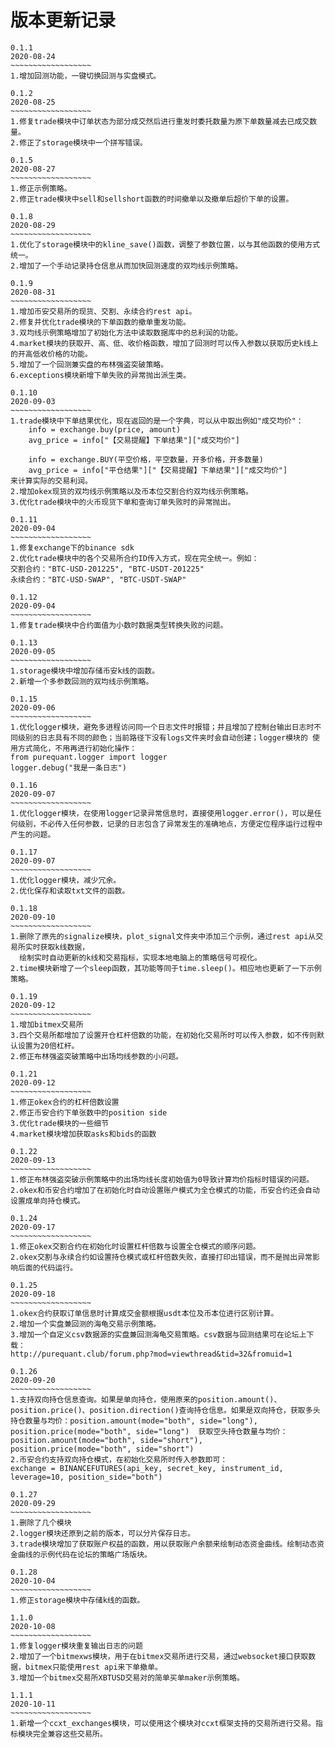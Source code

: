 # 版本更新记录

```
0.1.1
2020-08-24
~~~~~~~~~~~~~~~~~~
1.增加回测功能，一键切换回测与实盘模式。
```

```
0.1.2
2020-08-25
~~~~~~~~~~~~~~~~~~
1.修复trade模块中订单状态为部分成交然后进行重发时委托数量为原下单数量减去已成交数量。
2.修正了storage模块中一个拼写错误。
```

```
0.1.5
2020-08-27
~~~~~~~~~~~~~~~~~~
1.修正示例策略。
2.修正trade模块中sell和sellshort函数的时间撤单以及撤单后超价下单的设置。
```

```
0.1.8
2020-08-29
~~~~~~~~~~~~~~~~~~
1.优化了storage模块中的kline_save()函数，调整了参数位置，以与其他函数的使用方式统一。
2.增加了一个手动记录持仓信息从而加快回测速度的双均线示例策略。
```

```
0.1.9
2020-08-31
~~~~~~~~~~~~~~~~~~
1.增加币安交易所的现货、交割、永续合约rest api。
2.修复并优化trade模块的下单函数的撤单重发功能。
3.双均线示例策略增加了初始化方法中读取数据库中的总利润的功能。
4.market模块的获取开、高、低、收价格函数，增加了回测时可以传入参数以获取历史k线上的开高低收价格的功能。
5.增加了一个回测兼实盘的布林强盗突破策略。
6.exceptions模块新增下单失败的异常抛出派生类。
```

```
0.1.10
2020-09-03
~~~~~~~~~~~~~~~~~~
1.trade模块中下单结果优化，现在返回的是一个字典，可以从中取出例如"成交均价"：
	info = exchange.buy(price, amount)
	avg_price = info["【交易提醒】下单结果"]["成交均价"]
	
	info = exchange.BUY(平空价格，平空数量，开多价格，开多数量)
	avg_price = info["平仓结果"]["【交易提醒】下单结果"]["成交均价"]
来计算实际的交易利润。
2.增加okex现货的双均线示例策略以及币本位交割合约双均线示例策略。
3.优化trade模块中的火币现货下单和查询订单失败时的异常抛出。
```

```
0.1.11
2020-09-04
~~~~~~~~~~~~~~~~~~
1.修复exchange下的binance sdk
2.优化trade模块中的各个交易所合约ID传入方式，现在完全统一。例如：
交割合约："BTC-USD-201225", "BTC-USDT-201225"
永续合约："BTC-USD-SWAP", "BTC-USDT-SWAP"
```

```
0.1.12
2020-09-04
~~~~~~~~~~~~~~~~~~
1.修复trade模块中合约面值为小数时数据类型转换失败的问题。
```

```
0.1.13
2020-09-05
~~~~~~~~~~~~~~~~~~
1.storage模块中增加存储币安k线的函数。
2.新增一个多参数回测的双均线示例策略。
```

```
0.1.15
2020-09-06
~~~~~~~~~~~~~~~~~~
1.优化logger模块，避免多进程访问同一个日志文件时报错；并且增加了控制台输出日志时不同级别的日志具有不同的颜色；当前路径下没有logs文件夹时会自动创建；logger模块的 使用方式简化，不用再进行初始化操作：
from purequant.logger import logger
logger.debug("我是一条日志")
```

```
0.1.16
2020-09-07
~~~~~~~~~~~~~~~~~~
1.优化logger模块，在使用logger记录异常信息时，直接使用logger.error()，可以是任何级别，不必传入任何参数，记录的日志包含了异常发生的准确地点，方便定位程序运行过程中产生的问题。
```

```
0.1.17
2020-09-07
~~~~~~~~~~~~~~~~~~
1.优化logger模块，减少冗余。
2.优化保存和读取txt文件的函数。
```

```
0.1.18
2020-09-10
~~~~~~~~~~~~~~~~~~
1.删除了原先的signalize模块，plot_signal文件夹中添加三个示例，通过rest api从交易所实时获取k线数据，
  绘制实时自动更新的k线和交易指标，实现本地电脑上的策略信号可视化。
2.time模块新增了一个sleep函数，其功能等同于time.sleep()。相应地也更新了一下示例策略。
```

```
0.1.19
2020-09-12
~~~~~~~~~~~~~~~~~~
1.增加bitmex交易所
3.四个交易所都增加了设置开仓杠杆倍数的功能，在初始化交易所时可以传入参数，如不传则默认设置为20倍杠杆。
2.修正布林强盗突破策略中出场均线参数的小问题。
```

```
0.1.21
2020-09-12
~~~~~~~~~~~~~~~~~~
1.修正okex合约的杠杆倍数设置
2.修正币安合约下单张数中的position side
3.优化trade模块的一些细节
4.market模块增加获取asks和bids的函数
```

```
0.1.22
2020-09-13
~~~~~~~~~~~~~~~~~~
1.修正布林强盗突破示例策略中的出场均线长度初始值为0导致计算均价指标时错误的问题。
2.okex和币安合约增加了在初始化时自动设置账户模式为全仓模式的功能，币安合约还会自动设置成单向持仓模式。
```

```
0.1.24
2020-09-17
~~~~~~~~~~~~~~~~~~
1.修正okex交割合约在初始化时设置杠杆倍数与设置全仓模式的顺序问题。
2.okex交割与永续合约如设置持仓模式或杠杆倍数失败，直接打印出错误，而不是抛出异常影响后面的代码运行。
```

```
0.1.25
2020-09-18
~~~~~~~~~~~~~~~~~~
1.okex合约获取订单信息时计算成交金额根据usdt本位及币本位进行区别计算。
2.增加一个实盘兼回测的海龟交易示例策略。
3.增加一个自定义csv数据源的实盘兼回测海龟交易策略。csv数据与回测结果可在论坛上下载：
http://purequant.club/forum.php?mod=viewthread&tid=32&fromuid=1
```

```
0.1.26
2020-09-20
~~~~~~~~~~~~~~~~~~
1.支持双向持仓信息查询。如果是单向持仓，使用原来的position.amount()、position.price()、position.direction()查询持仓信息。如果是双向持仓，获取多头持仓数量与均价：position.amount(mode="both", side="long"), position.price(mode="both", side="long")  获取空头持仓数量与均价：position.amount(mode="both", side="short"), position.price(mode="both", side="short")
2.币安合约支持双向持仓模式，在初始化交易所时传入参数即可：
exchange = BINANCEFUTURES(api_key, secret_key, instrument_id, leverage=10, position_side="both")
```

```
0.1.27
2020-09-29
~~~~~~~~~~~~~~~~~~
1.删除了几个模块
2.logger模块还原到之前的版本，可以分片保存日志。
3.trade模块增加了获取账户权益的函数，用以获取账户余额来绘制动态资金曲线。绘制动态资金曲线的示例代码在论坛的策略广场版块。
```

```
0.1.28
2020-10-04
~~~~~~~~~~~~~~~~~~
1.修正storage模块中存储k线的函数。
```

```
1.1.0
2020-10-08
~~~~~~~~~~~~~~~~~~
1.修复logger模块重复输出日志的问题
2.增加了一个bitmexws模块，用于在bitmex交易所进行交易，通过websocket接口获取数据，bitmex只能使用rest api来下单撤单。
3.增加一个bitmex交易所XBTUSD交易对的简单买单maker示例策略。
```

```
1.1.1
2020-10-11
~~~~~~~~~~~~~~~~~~
1.新增一个ccxt_exchanges模块，可以使用这个模块对ccxt框架支持的交易所进行交易。指标模块完全兼容这些交易所。
```























